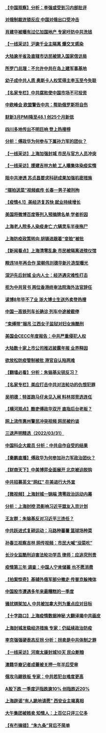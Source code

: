 #### [【中国观察】分析：李强或受到习内部批评](../pages/nsc413/n13689325.md) 
#### [对俄制裁连锁反应 中国对俄出口受冲击](../pages/nsc413/n13689255.md) 
#### [肖建华被曝有过亿加国地产 专家吁防中共洗钱](../pages/nsc413/n13689005.md) 
#### [【一线采访】沪逾千业主隔离 爆交叉感染](../pages/nsc413/n13688846.md) 
#### [大陆逾半省及直辖市访民被禁入国家信访局](../pages/nsc413/n13689201.md) 
#### [所罗门总理：不允许中共在岛上建军事基地](../pages/nsc413/n13688872.md) 
#### [幼子成中共人质 奥斯卡人权奖得主李玉至今失联](../pages/nsc413/n13687423.md) 
#### [【名家专栏】中共腐败使中国市场不可投资](../pages/nsc413/n13688874.md) 
#### [中欧峰会 欧盟警告中共：帮助俄罗斯将自伤](../pages/nsc413/n13688810.md) 
#### [财新3月PMI降至48.1 创25个月新低](../pages/nsc413/n13688438.md) 
#### [四川多地传出不明巨响 登上热搜榜](../pages/nsc413/n13688545.md) 
#### [分析：傅政华为何参与下属孙力军的团伙？](../pages/nsc413/n13688553.md) 
#### [【一线采访】上海加强封城 市民与官方人员冲突](../pages/nsc413/n13687989.md) 
#### [【一线采访】援建吉林方舱 工人曝集体染疫实情](../pages/nsc413/n13688306.md) 
#### [阻中共渗透 苏贞昌要求科研成果加强机密措施](../pages/nsc413/n13688055.md) 
#### [“摆拍送菜”视频疯传 长春一男子被刑拘](../pages/nsc413/n13688474.md) 
#### [【疫情4.1】美经济复苏快 就业持续增长](../pages/nsc413/n13688194.md) 
#### [美国将微博百度等列入预摘牌名单 学者析因](../pages/nsc413/n13687815.md) 
#### [上海老人院多人染疫身亡 六辆灵车半夜拖尸](../pages/nsc413/n13687060.md) 
#### [上海防疫政策转向 胡锡进跟着“变脸”被批](../pages/nsc413/n13688098.md) 
#### [【新闻看点】上海清零乱象 市民被隔离进殡仪馆](../pages/nsc413/n13687289.md) 
#### [睽违18年再合作 梁朝伟刘德华新片造型曝光](../pages/nsc413/n13687324.md) 
#### [深沪先后封城 业内人士：经济遇灾难性打击](../pages/nsc413/n13687737.md) 
#### [拒为中共背书 两位香港终审法院海外法官辞任](../pages/nsc413/n13688240.md) 
#### [读博8年毕不了业 浙大博士生送外卖登热搜](../pages/nsc413/n13688099.md) 
#### [中国一高铁列车长确诊 列车中途被截停](../pages/nsc413/n13688052.md) 
#### [“束缚带”捆吊 江西女子监狱对妇女施酷刑](../pages/nsc413/n13682860.md) 
#### [美国会CECC年度报告：中共严重侵犯人权](../pages/nsc413/n13687784.md) 
#### [大陆数十家上市公司推迟披露年报 业界释因](../pages/nsc413/n13687470.md) 
#### [欲放松防疫管制被批 港官自认陷两难](../pages/nsc413/n13687609.md) 
#### [【翻墙必看】分析：朱镕基尖锐反习？](../pages/nsc413/n13687738.md) 
#### [【名家专栏】美应打击中共对法轮功的仇恨犯罪](../pages/nsc413/n13683636.md) 
#### [吴明德：特首跑马仔未见入闸 料林郑竞选连任](../pages/nsc413/n13687416.md) 
#### [【横河观点】酷吏傅政华双开 直指后台老板？](../pages/nsc413/n13687304.md) 
#### [网上流传惠州警民冲突视频 网民被约谈](../pages/nsc413/n13687562.md) 
#### [三退声明精选（2022/03/31）](../pages/nsc413/n13687546.md) 
#### [中国科企大裁员 分析：中共自作自受的结果](../pages/nsc413/n13687089.md) 
#### [【秦鹏直播】傅政华为何参加孙力军政治团伙？](../pages/nsc413/n13687298.md) 
#### [【财商天下】中美博弈全面展开 北京被迫脱钩](../pages/nsc413/n13686982.md) 
#### [中共招募英文“网红” 在美进行大外宣](../pages/nsc413/n13686907.md) 
#### [【微视频】上海封城一锅端 清零政治运动内幕](../pages/nsc413/n13686590.md) 
#### [分析：上海封控 恐影响习近平盟友入京计划](../pages/nsc413/n13686881.md) 
#### [王友群：朱镕基反对习近平三连任？](../pages/nsc413/n13687190.md) 
#### [中共跃进式复耕运动：马路种蕃薯 篮球场种菜](../pages/nsc413/n13687100.md) 
#### [孙春兰视察吉林 网传视频：市民大喊“没菜吃”](../pages/nsc413/n13683738.md) 
#### [长沙女监酷刑迫害法轮功学员 律师：应追究刑责](../pages/nsc413/n13684077.md) 
#### [疫情第三年 调查：中国人宁肯储蓄 也不愿消费](../pages/nsc413/n13686944.md) 
#### [【拍案惊奇】基辅外俄军部分撤走 传普京躲掩体](../pages/nsc413/n13686092.md) 
#### [中国股市遭遇多年来最糟糕的一季度](../pages/nsc413/n13686809.md) 
#### [骚扰绑架加人 中共被加拿大列为重点应对目标](../pages/nsc413/n13684552.md) 
#### [【十字路口】上海疫情数据神秘 大翻译揭中共画皮](../pages/nsc413/n13686089.md) 
#### [上海封城发稳经济措施 专家：仍延续政治防疫](../pages/nsc413/n13686564.md) 
#### [李克强强硬表态反拐 分析：拐卖是中共体制之罪](../pages/nsc413/n13686616.md) 
#### [【一线采访】河南太康封城10天 民众断粮](../pages/nsc413/n13686135.md) 
#### [澳籍华裔记者成蕾被关押一年半后受审](../pages/nsc413/n13686690.md) 
#### [俄攻乌踢铁板 专家：中共若犯台难度更高](../pages/nsc413/n13681383.md) 
#### [A股下跌 一季度沪指跌逾10% 创指跌近20%](../pages/nsc413/n13685743.md) 
#### [上海辟谣“有人跪地请愿” 西安业主揭真相](../pages/nsc413/n13686024.md) 
#### [大午集团被贱卖 知情人：上百亿只评三亿多](../pages/nsc413/n13686041.md) 
#### [【有冇搞错】“朱九条”背后不简单](../pages/nsc413/n13684635.md) 
